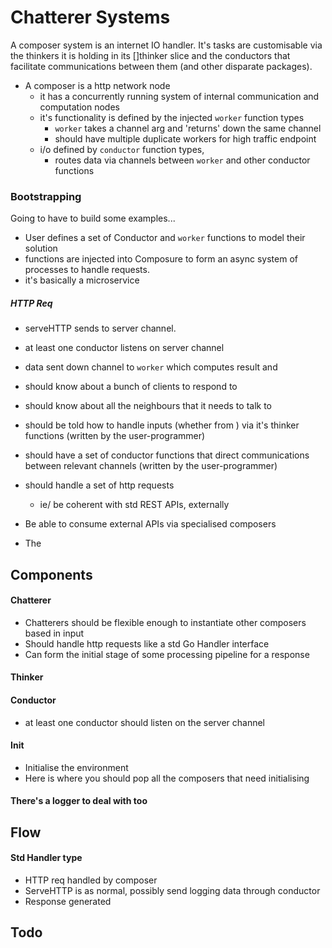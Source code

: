 # Chatterer Systems

A composer system is an internet IO handler. It's tasks are customisable via the thinkers it is holding in its []thinker slice and the conductors that facilitate communications between them (and other disparate packages).

- A composer is a http network node
  - it has a concurrently running system of internal communication and computation nodes
  - it's functionality is defined by the injected `worker` function types
    - `worker` takes a channel arg and 'returns' down the same channel
    - should have multiple duplicate workers for high traffic endpoint
  - i/o defined by `conductor` function types,
    -  routes data via channels between `worker` and other conductor functions

### Bootstrapping
Going to have to build some examples...

- User defines a set of Conductor and `worker` functions to model their solution
- functions are injected into Composure to form an async system of processes to handle
requests.
- it's basically a microservice

##### HTTP Req
- serveHTTP sends to server channel.
- at least one conductor listens on server channel
- data sent down channel to `worker` which computes result and

- should know about a bunch of clients to respond to
- should know about all the neighbours that it needs to talk to
- should be told how to handle inputs (whether from ) via it's thinker functions (written by the user-programmer)
- should have a set of conductor functions that direct communications between relevant channels (written by the user-programmer)
- should handle a set of http requests
  - ie/ be coherent with std REST APIs, externally
- Be able to consume external APIs via specialised composers
- The

## Components
#### Chatterer
- Chatterers should be flexible enough to instantiate other composers based in input
- Should handle http requests like a std Go Handler interface
- Can form the initial stage of some processing pipeline for a response

#### Thinker
#### Conductor
- at least one conductor should listen on the server channel

#### Init
- Initialise the environment
- Here is where you should pop all the composers that need initialising
#### There's a logger to deal with too


## Flow
#### Std Handler type
- HTTP req handled by composer
- ServeHTTP is as normal, possibly send logging data through conductor
- Response generated

####

## Todo

